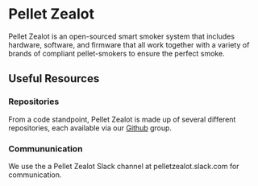 # Pellet Zealot

Pellet Zealot is an open-sourced smart smoker system that includes hardware, software, and firmware that all work together with a variety of brands of compliant pellet-smokers to ensure the perfect smoke.

## Useful Resources

### Repositories

From a code standpoint, Pellet Zealot is made up of several different repositories, each available via our [Github](https://github.com/pellet-zealot) group.

### Commununication

We use the a Pellet Zealot Slack channel at pelletzealot.slack.com for communication.